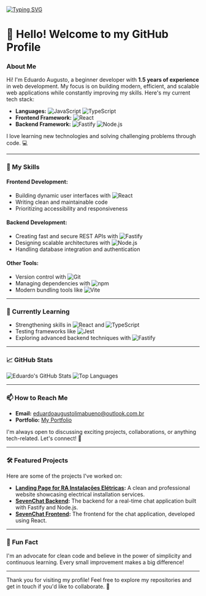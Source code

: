 [![Typing SVG](https://readme-typing-svg.herokuapp.com?font=Poppins&weight=600&size=40&pause=1000&color=F7F7F7&center=true&vCenter=true&width=600&height=40&lines=Eduardo+Frontend+Developer;Eduardo+Backend+Developer)](https://github.com/D3vEduardo)
# 👋 Hello! Welcome to my GitHub Profile

### About Me
Hi! I'm Eduardo Augusto, a beginner developer with **1.5 years of experience** in web development. My focus is on building modern, efficient, and scalable web applications while constantly improving my skills. Here's my current tech stack:

- **Languages:** ![JavaScript](https://img.shields.io/badge/-JavaScript-F7DF1E?style=flat&logo=javascript&logoColor=black) ![TypeScript](https://img.shields.io/badge/-TypeScript-3178C6?style=flat&logo=typescript&logoColor=white)  
- **Frontend Framework:** ![React](https://img.shields.io/badge/-React-61DAFB?style=flat&logo=react&logoColor=black)  
- **Backend Framework:** ![Fastify](https://img.shields.io/badge/-Fastify-000000?style=flat&logo=fastify&logoColor=white) ![Node.js](https://img.shields.io/badge/-Node.js-339933?style=flat&logo=node.js&logoColor=white)  

I love learning new technologies and solving challenging problems through code. 💻

---

### 🚀 My Skills

#### Frontend Development:
- Building dynamic user interfaces with ![React](https://img.shields.io/badge/-React-61DAFB?style=flat&logo=react&logoColor=black)
- Writing clean and maintainable code
- Prioritizing accessibility and responsiveness

#### Backend Development:
- Creating fast and secure REST APIs with ![Fastify](https://img.shields.io/badge/-Fastify-000000?style=flat&logo=fastify&logoColor=white)
- Designing scalable architectures with ![Node.js](https://img.shields.io/badge/-Node.js-339933?style=flat&logo=node.js&logoColor=white)
- Handling database integration and authentication

#### Other Tools:
- Version control with ![Git](https://img.shields.io/badge/-Git-F05032?style=flat&logo=git&logoColor=white)
- Managing dependencies with ![npm](https://img.shields.io/badge/-npm-CB3837?style=flat&logo=npm&logoColor=white)
- Modern bundling tools like ![Vite](https://img.shields.io/badge/-Vite-646CFF?style=flat&logo=vite&logoColor=white)

---

### 🌱 Currently Learning
- Strengthening skills in ![React](https://img.shields.io/badge/-React-61DAFB?style=flat&logo=react&logoColor=black) and ![TypeScript](https://img.shields.io/badge/-TypeScript-3178C6?style=flat&logo=typescript&logoColor=white)
- Testing frameworks like ![Jest](https://img.shields.io/badge/-Jest-C21325?style=flat&logo=jest&logoColor=white)
- Exploring advanced backend techniques with ![Fastify](https://img.shields.io/badge/-Fastify-000000?style=flat&logo=fastify&logoColor=white)

---

### 📈 GitHub Stats
![Eduardo's GitHub Stats](https://github-readme-stats.vercel.app/api?username=D3vEduardo&show_icons=true&theme=radical)
![Top Languages](https://github-readme-stats.vercel.app/api/top-langs/?username=D3vEduardo&layout=compact&theme=radical)

---

### 📫 How to Reach Me
- **Email:** [eduardoaugustolimabueno@outlook.com.br](mailto:eduardoaugustolimabueno@outlook.com.br)  
- **Portfolio:** [My Portfolio](https://eduardoaugusto.vercel.app)  

I'm always open to discussing exciting projects, collaborations, or anything tech-related. Let's connect! 🌟

---

### 🛠️ Featured Projects
Here are some of the projects I've worked on:

- **[Landing Page for RA Instalações Elétricas](https://github.com/D3vEduardo/RaWEbsite):** A clean and professional website showcasing electrical installation services.
- **[SevenChat Backend](https://github.com/D3vEduardo/SevenChatAPI):** The backend for a real-time chat application built with Fastify and Node.js.
- **[SevenChat Frontend](https://github.com/D3vEduardo/SevenChatWebsite):** The frontend for the chat application, developed using React.

---

### 🌟 Fun Fact
I'm an advocate for clean code and believe in the power of simplicity and continuous learning. Every small improvement makes a big difference!

---

Thank you for visiting my profile! Feel free to explore my repositories and get in touch if you'd like to collaborate. 🚀
